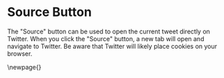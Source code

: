 

# Source Button

The "Source" button can be used to open the current tweet directly on Twitter. When you click the "Source" button, a new tab will open and navigate to Twitter. Be aware that Twitter will likely place cookies on your browser.


\newpage{}
